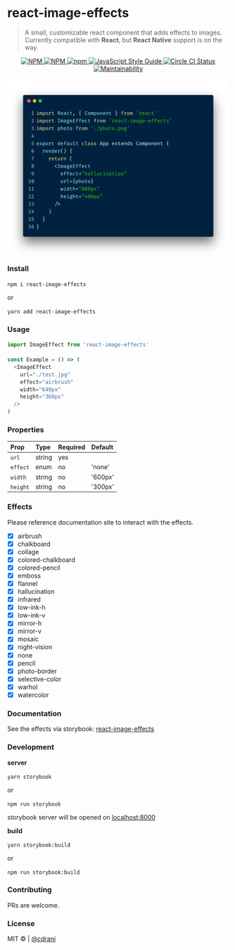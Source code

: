 # react-image-effects

> A small, customizable react component that adds effects to images. Currently compatible with **React**, but **React Native** support is on the way.

<p align="center">
  <a href="https://www.npmjs.com/package/react-image-effects">
    <img alt= "NPM" src="https://img.shields.io/npm/v/react-image-effects.svg">
  </a>
  <a href="https://www.npmjs.com/package/react-image-effects">
    <img alt="NPM" src="https://img.shields.io/npm/l/react-image-effects.svg?color=brightgreen&label=license">
  </a>
  <a href="https://www.npmjs.com/package/react-image-effects">
    <img alt="npm" src="https://img.shields.io/npm/dt/react-image-effects.svg">
  </a>
  <a href="https://standardjs.com">
    <img alt="JavaScript Style Guide" src="https://img.shields.io/badge/code_style-standard-brightgreen.svg">
  </a>
  <a href="https://circleci.com/gh/gokcan/react-shimmer">
    <img alt="Circle CI Status" src="https://circleci.com/gh/cdrani/react-image-effects.svg?style=shield">
  </a>
  <a href="https://codeclimate.com/github/cdrani/react-image-effects/maintainability">
    <img alt= "Maintainability" src="https://api.codeclimate.com/v1/badges/a99a88d28ad37a79dbf6/maintainability">
  </a>
</p>

<p align="center">
  <img src="react-image-effects.png">
</p>

### Install

`npm i react-image-effects`

or

`yarn add react-image-effects`

### Usage

```js
import ImageEffect from 'react-image-effects'

const Example = () => (
  <ImageEffect
    url="./test.jpg"
    effect="airbrush"
    width="640px"
    height="360px"
  />
)
```

### Properties

| Prop     | Type   | Required | Default |
| :------- | :----- | :------- | :------ |
| `url`    | string | yes      |         |
| `effect` | enum   | no       | 'none'  |  |
| `width`  | string | no       | '600px' |  |
| `height` | string | no       | '300px' |

### Effects

Please reference documentation site to interact with the effects.

- [x] airbrush
- [x] chalkboard
- [x] collage
- [x] colored-chalkboard
- [x] colored-pencil
- [x] emboss
- [x] flannel
- [x] hallucination
- [x] infrared
- [x] low-ink-h
- [x] low-ink-v
- [x] mirror-h
- [x] mirror-v
- [x] mosaic
- [x] night-vision
- [x] none
- [x] pencil
- [x] photo-border
- [x] selective-color
- [x] warhol
- [x] watercolor

### Documentation

See the effects via storybook:
[react-image-effects](https://react-image-effects.now.sh)

### Development

**server**

`yarn storybook`

or

`npm run storybook`

storybook server will be opened on [localhost:8000](localhost:8000)

**build**

`yarn storybook:build`

or

`npm run storybook:build`

### Contributing

PRs are welcome.

### License

MIT &copy; | [@cdrani](https://github.com/cdrani)
